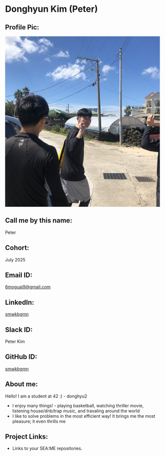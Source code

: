 # Donghyun Kim (Peter)

## Profile Pic:
![alt](picture.png)

## Call me by this name:
Peter

## Cohort:
July 2025

## Email ID:
6moguai9@gmail.com

## LinkedIn:
[smwkbgmn](https://linkedin.com/in/smwkbgmn)

## Slack ID:
Peter Kim

## GitHub ID:
[smwkbgmn](https://github.com/smwkbgmn)

## About me: 
Hello! I am a student at 42 :) - donghyu2
- I enjoy many things! - playing basketball, watching thriller movie, listening house/dnb/trap music, and travaling around the world
-  I like to solve problems in the most efficient way! It brings me the most pleasure; it even thrills me

## Project Links:

- Links to your SEA:ME repositories.